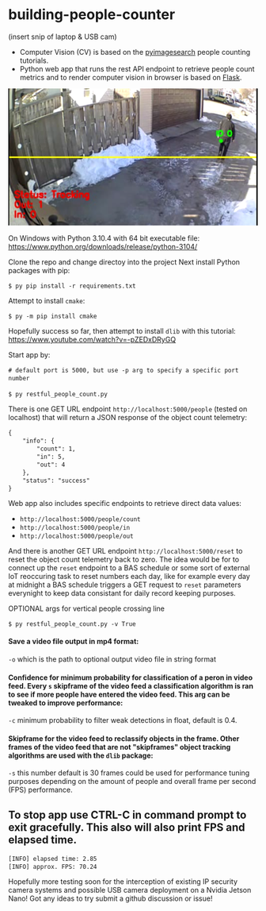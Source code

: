 # building-people-counter

(insert snip of laptop & USB cam) 

- Computer Vision (CV) is based on the [pyimagesearch](https://pyimagesearch.com/2018/08/13/opencv-people-counter/) people counting tutorials. 
- Python web app that runs the rest API endpoint to retrieve people count metrics and to render computer vision in browser is based on [Flask](https://flask.palletsprojects.com/en/2.1.x/).


![exampleSnip](/snips/exampleSnip.PNG)


On Windows with Python 3.10.4 with 64 bit executable file:
https://www.python.org/downloads/release/python-3104/

Clone the repo and change directoy into the project
Next install Python packages with pip:

```
$ py pip install -r requirements.txt
```

Attempt to install `cmake`:
```
$ py -m pip install cmake
```

Hopefully success so far, then attempt to install `dlib` with this tutorial:
https://www.youtube.com/watch?v=-pZEDxDRyGQ

Start app by:
```
# default port is 5000, but use -p arg to specify a specific port number

$ py restful_people_count.py
```

There is one GET URL endpoint `http://localhost:5000/people` (tested on localhost) that will return a JSON response of the object count telemetry:
```
{
	"info": {
		"count": 1,
		"in": 5,
		"out": 4
	},
	"status": "success"
}
```

Web app also includes specific endpoints to retrieve direct data values:
- `http://localhost:5000/people/count`
- `http://localhost:5000/people/in` 
- `http://localhost:5000/people/out` 


And there is another GET URL endpoint `http://localhost:5000/reset` to reset the object count telemetry back to zero. The idea would be for to connect up the `reset` endpoint to a BAS schedule or some sort of external IoT reoccuring task to reset numbers each day, like for example every day at midnight a BAS schedule triggers a GET request to `reset` parameters everynight to keep data consistant for daily record keeping purposes.


OPTIONAL args for vertical people crossing line
```
$ py restful_people_count.py -v True
```


#### Save a video file output in mp4 format:
`-o` which is the path to optional output video file in string format

#### Confidence for minimum probability for classification of a peron in video feed. Every `s` skipframe of the video feed a classification algorithm is ran to see if more people have entered the video feed. This arg can be tweaked to improve performance:
`-c` minimum probability to filter weak detections in float, default is 0.4.

#### Skipframe for the video feed to reclassify objects in the frame. Other frames of the video feed that are not "skipframes" object tracking algorithms are used with the `dlib` package:
`-s` this number default is 30 frames could be used for performance tuning purposes depending on the amount of people and overall frame per second (FPS) performance. 


## To stop app use CTRL-C in command prompt to exit gracefully. This also will also print FPS and elapsed time.

```
[INFO] elapsed time: 2.85
[INFO] approx. FPS: 70.24

```

Hopefully more testing soon for the interception of existing IP security camera systems and possible USB camera deployment on a Nvidia Jetson Nano! Got any ideas to try submit a github discussion or issue!